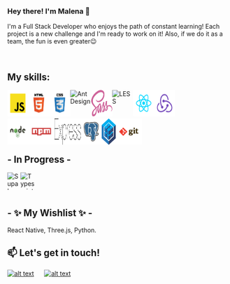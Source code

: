### Hey there! I'm Malena 👋

I'm a Full Stack Developer who enjoys the path of constant learning! Each project is a new challenge and I'm ready to work on it!
Also, if we do it as a team, the fun is even greater😉

&nbsp;

## My skills:
<p align="">
<a href="https://developer.mozilla.org/en-US/docs/Web/JavaScript"><img alt="Javascript" src="https://raw.githubusercontent.com/triciopa/triciopa/main/logos/languages/javascript.svg" align="left" height="60" width="48" ></a>
<a href="https://www.w3schools.com/html/default.asp"><img alt="HTML5" src="https://raw.githubusercontent.com/triciopa/triciopa/main/logos/others/html.svg" align="left" height="60" width="48" ></a>
<a href="https://css-tricks.com/"><img alt="CSS3" src="https://raw.githubusercontent.com/triciopa/triciopa/main/logos/others/css.svg" align="left" height="60" width="48" ></a>
<a href="https://ant.design/"><img alt="Ant Design" src="https://gw.alipayobjects.com/zos/rmsportal/rlpTLlbMzTNYuZGGCVYM.png" align="left" height="47" width="48" ></a>
<a href="https://sass-lang.com/"><img alt="SASS" src="https://raw.githubusercontent.com/triciopa/triciopa/main/logos/others/sass-1.svg" align="left" height="60" width="48" ></a>
<a href="https://lesscss.org/"><img alt="LESS" src="https://cdn.iconscout.com/icon/free/png-256/less-7-226016.png" align="left" height="60" width="48" ></a>
<a href="https://reactjs.org/docs/hello-world.html"><img alt="React" src="https://raw.githubusercontent.com/triciopa/triciopa/main/logos/frameworks/react.svg" align="left" height="60" width="48" ></a>
<a href="https://redux.js.org/tutorials/essentials/part-1-overview-concepts"><img alt="Redux" src="https://raw.githubusercontent.com/triciopa/triciopa/main/logos/frameworks/redux.svg" align="left" height="60" width="48" ></a>

<br/><br/>
&nbsp;

<p align="">
<a href="https://nodejs.org/dist/latest-v14.x/docs/api/"><img alt="Node" src="https://raw.githubusercontent.com/triciopa/triciopa/main/logos/frameworks/nodejs.svg" align="left" height="60" width="48" ></a>
<a href="https://www.npmjs.com/"><img alt="NPM" src="https://raw.githubusercontent.com/triciopa/triciopa/main/logos/others/npm.svg" align="left" height="60" width="60" ></a>
<a href="https://expressjs.com/en/5x/api.html"><img alt="Express" src="https://raw.githubusercontent.com/triciopa/triciopa/main/logos/frameworks/expressjs2.svg"  align="left" height="60" width="60" ></a>
<a href="https://www.postgresql.org/docs/13/index.html"><img alt="PostgreSQL" src="https://raw.githubusercontent.com/triciopa/triciopa/main/logos/databases/postgresql.svg" align="left" height="60" width="48" ></a>
<a href="https://sequelize.org/master/"><img alt="Sequelize" src="https://github.com/triciopa/triciopa/blob/main/logos/databases/sequelize.svg" align="left" height="60" width="32" ></a>
<a href="https://git-scm.com/docs/gittutorial" target="_blank"><img alt="Git" src="https://raw.githubusercontent.com/triciopa/triciopa/main/logos/others/git.svg" align="left" height="60" width="60" ></a>

<br/><br/>
&nbsp;

## - In Progress -

<p align="">
<a href="https://supabase.io/"><img alt="Supabase" src="https://res.cloudinary.com/apideck/image/upload/w_200,f_auto/v1598443537/icons/supabase-io.jpg"  align="left" height="40" width="30" ></a>
<a href="https://www.typescriptlang.org/"><img alt="Typescript" src="https://cdn.iconscout.com/icon/free/png-512/typescript-1174965.png" align="left" height="40" width="32" ></a>

<br/><br/>
&nbsp;

## - ✨ My Wishlist ✨ -

React Native, Three.js, Python.

## 📫 Let's get in touch! 

[![alt text][1.1]][1]
&nbsp;&nbsp;&nbsp;&nbsp;
[![alt text][2.1]][2]

[1.1]: https://raw.githubusercontent.com/paulrobertlloyd/socialmediaicons/main/linkedin-48x48.png

[1]: https://www.linkedin.com/in/malena-goni/

[2.1]:https://raw.githubusercontent.com/paulrobertlloyd/socialmediaicons/main/email-48x48.png

[2]: mailto:malennacg@gmail.com


